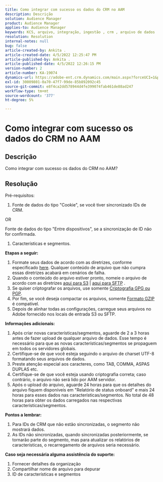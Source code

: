 ```yaml
---
title: Como integrar com sucesso os dados do CRM no AAM
description: Descrição
solution: Audience Manager
product: Audience Manager
applies-to: Audience Manager
keywords: KCS, arquivo, integração, ingestão , crm , arquivo de dados
resolution: Resolution
internal-notes: null
bug: false
article-created-by: Ankita .
article-created-date: 4/5/2022 12:25:47 PM
article-published-by: Ankita .
article-published-date: 4/5/2022 12:26:15 PM
version-number: 2
article-number: KA-19074
dynamics-url: https://adobe-ent.crm.dynamics.com/main.aspx?forceUCI=1&pagetype=entityrecord&etn=knowledgearticle&id=3464e380-dbb4-ec11-983f-000d3a5d0e57
exl-id: 30009801-0a70-47f7-99de-85b892092c45
source-git-commit: e8f4ca2dd578944d4fe399074fab461de88ad247
workflow-type: tm+mt
source-wordcount: '377'
ht-degree: 5%

---
```


# Como integrar com sucesso os dados do CRM no AAM

## Descrição

Como integrar com sucesso os dados do CRM no AAM?

## Resolução


Pré-requisitos:

1. Fonte de dados do tipo &quot;Cookie&quot;, se você tiver sincronizado IDs de CRM.


OR

Fonte de dados do tipo &quot;Entre dispositivos&quot;, se a sincronização de ID não for confirmada.

1. Características e segmentos.


<b>Etapas a seguir:</b>

1. Formate seus dados de acordo com as diretrizes, conforme especificado [here](https://experienceleague.adobe.com/docs/audience-manager/user-guide/implementation-integration-guides/sending-audience-data/batch-data-transfer-process/inbound-file-contents.html?lang=en). Qualquer conteúdo de arquivo que não cumpra essas diretrizes acabará em cenários de falha.
2. Quando o conteúdo do arquivo estiver pronto, nomeie o arquivo de acordo com as diretrizes [aqui para S3](https://experienceleague.adobe.com/docs/audience-manager/user-guide/implementation-integration-guides/sending-audience-data/batch-data-transfer-process/inbound-s3-filenames.html?lang=pt-BR) | [aqui para SFTP](https://experienceleague.adobe.com/docs/audience-manager/user-guide/implementation-integration-guides/sending-audience-data/batch-data-transfer-process/inbound-ftp-filenames.html?lang=en) .
3. Se quiser criptografar os arquivos, use somente [Criptografia GPG ou PGP](https://experienceleague.adobe.com/docs/audience-manager/user-guide/implementation-integration-guides/sending-audience-data/batch-data-transfer-process/inbound-file-encryption.html?lang=en).
4. Por fim, se você deseja compactar os arquivos, somente [Formato GZIP](https://experienceleague.adobe.com/docs/audience-manager/user-guide/implementation-integration-guides/sending-audience-data/batch-data-transfer-process/inbound-file-compression.html?lang=en) é compatível.
5. Depois de alinhar todas as configurações, carregue seus arquivos no Adobe fornecido nos locais de entrada S3 ou SFTP.


<b>Informações adicionais:</b>

1. Após criar novas características/segmentos, aguarde de 2 a 3 horas antes de fazer upload de qualquer arquivo de dados. Esse tempo é necessário para que as novas características/segmentos se propaguem em todos os servidores globais.
2. Certifique-se de que você esteja seguindo o arquivo de charset UTF-8 formatando seus arquivos de dados.
3. Preste atenção especial aos caracteres, como TAB, COMMA, ASPAS DUPLAS etc.
4. Certifique-se de que você esteja usando criptografia correta; caso contrário, o arquivo não será lido por AAM servidor.
5. Após o upload do arquivo, aguarde 24 horas para que os detalhes do arquivo fiquem disponíveis em &quot;Relatório de status onboard&quot; e mais 24 horas para esses dados nas características/segmentos. No total de 48 horas para obter os dados carregados nas respectivas características/segmentos.


<b>Pontos a lembrar:</b>

1. Para IDs de CRM que não estão sincronizadas, o segmento não mostrará dados.
2. As IDs não sincronizadas, quando sincronizadas posteriormente, se tornarão parte do segmento, mas para atualizar os relatórios de características, o recarregamento de arquivos seria necessário.


<b>Caso seja necessária alguma assistência do suporte:</b>

1. Fornecer detalhes da organização
2. Compartilhar nome de arquivo para depurar
3. ID de características e segmentos
